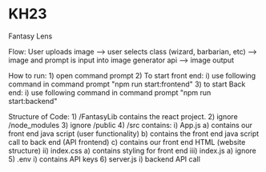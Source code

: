 # KH23

Fantasy Lens

Flow: 
User uploads image --> user selects class (wizard, barbarian, etc) --> image and prompt is input into image generator api --> image output


How to run: 
    1) open command prompt
    2) To start front end: 
        i) use following command in command prompt 
            "npm run start:frontend"
    3) to start Back end: 
        i) use following command in command prompt 
            "npm run start:backend" 
    

Structure of Code: 
    1) /FantasyLib contains the react project. 
    2) ignore /node_modules 
    3) ignore /public
    4) /src contains: 
        i) App.js
            a) contains our front end java script (user functionality)
            b) contains the front end java script call to back end (API frontend)
            c) contains our front end HTML (website structure)
        ii) index.css
            a) contains styling for front end 
        iii) index.js 
            a) ignore 
    5) .env 
        i) contains API keys 
    6) server.js 
        i) backend API call 